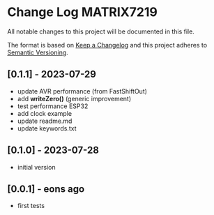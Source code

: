 # Change Log MATRIX7219

All notable changes to this project will be documented in this file.

The format is based on [Keep a Changelog](http://keepachangelog.com/)
and this project adheres to [Semantic Versioning](http://semver.org/).


## [0.1.1] - 2023-07-29
- update AVR performance (from FastShiftOut)
- add **writeZero()** (generic improvement)
- test performance ESP32
- add clock example
- update readme.md
- update keywords.txt


## [0.1.0] - 2023-07-28
- initial version

## [0.0.1] - eons ago
- first tests


